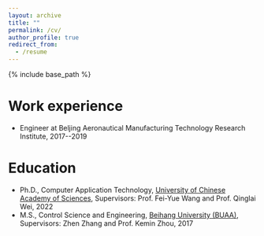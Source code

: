 ```yaml
---
layout: archive
title: ""
permalink: /cv/
author_profile: true
redirect_from:
  - /resume
---
```


{% include base_path %}

Work experience
======
* Engineer at Beljing Aeronautical Manufacturing Technology Research Institute, 2017--2019 

Education
======
* Ph.D., Computer Application Technology, [University of Chinese Academy of Sciences](https://english.ucas.ac.cn/), Supervisors: Prof. Fei-Yue Wang and Prof. Qinglai Wei, 2022
* M.S., Control Science and Engineering, [Beihang University (BUAA)](https://ev.buaa.edu.cn/), Supervisors: Zhen Zhang and Prof. Kemin Zhou, 2017
